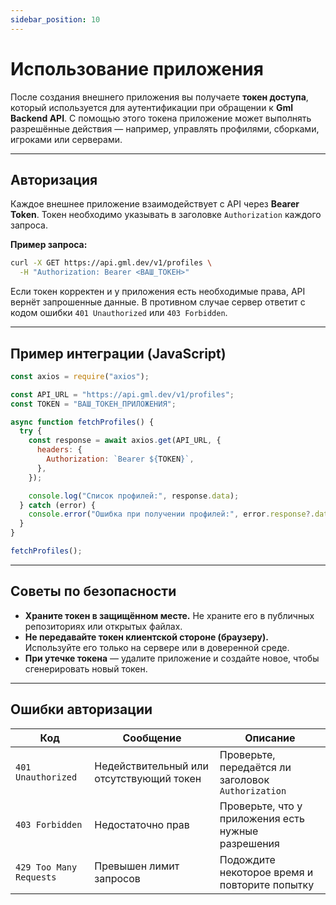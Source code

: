 ```yaml
---
sidebar_position: 10
---
```


# Использование приложения

После создания внешнего приложения вы получаете **токен доступа**, который используется для аутентификации при обращении к **Gml Backend API**.
С помощью этого токена приложение может выполнять разрешённые действия — например, управлять профилями, сборками, игроками или серверами.

---

## Авторизация

Каждое внешнее приложение взаимодействует с API через **Bearer Token**.
Токен необходимо указывать в заголовке `Authorization` каждого запроса.

**Пример запроса:**

```bash
curl -X GET https://api.gml.dev/v1/profiles \
  -H "Authorization: Bearer <ВАШ_ТОКЕН>"
````

Если токен корректен и у приложения есть необходимые права, API вернёт запрошенные данные.
В противном случае сервер ответит с кодом ошибки `401 Unauthorized` или `403 Forbidden`.

---

## Пример интеграции (JavaScript)

```js
const axios = require("axios");

const API_URL = "https://api.gml.dev/v1/profiles";
const TOKEN = "ВАШ_ТОКЕН_ПРИЛОЖЕНИЯ";

async function fetchProfiles() {
  try {
    const response = await axios.get(API_URL, {
      headers: {
        Authorization: `Bearer ${TOKEN}`,
      },
    });

    console.log("Список профилей:", response.data);
  } catch (error) {
    console.error("Ошибка при получении профилей:", error.response?.data || error.message);
  }
}

fetchProfiles();
```

---

## Советы по безопасности

* **Храните токен в защищённом месте.** Не храните его в публичных репозиториях или открытых файлах.
* **Не передавайте токен клиентской стороне (браузеру).** Используйте его только на сервере или в доверенной среде.
* **При утечке токена** — удалите приложение и создайте новое, чтобы сгенерировать новый токен.

---

## Ошибки авторизации

| Код                     | Сообщение                                | Описание                                           |
|-------------------------|------------------------------------------|----------------------------------------------------|
| `401 Unauthorized`      | Недействительный или отсутствующий токен | Проверьте, передаётся ли заголовок `Authorization` |
| `403 Forbidden`         | Недостаточно прав                        | Проверьте, что у приложения есть нужные разрешения |
| `429 Too Many Requests` | Превышен лимит запросов                  | Подождите некоторое время и повторите попытку      |
